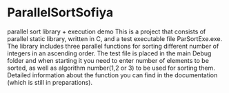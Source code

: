 # ParallelSortSofiya
parallel sort library + execution demo
This is a project that consists of parallel static library, written in C, and a test executable file ParSortExe.exe. The library includes three parallel functions for sorting different number of integers in an ascending order. 
The test file is placed in the main Debug folder and when starting it you need to enter number of elements to be sorted, as well as algorithm number(1,2 or 3) to be used for sorting them.
Detailed information about the function you can find in the documentation (which is still in preparations).
